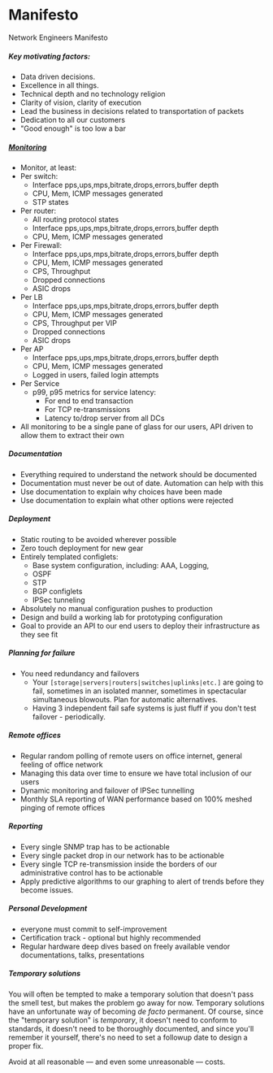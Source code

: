 # Manifesto

Network Engineers Manifesto 

##### Key motivating factors:

- Data driven decisions.
- Excellence in all things. 
- Technical depth and no technology religion 
- Clarity of vision, clarity of execution 
- Lead the business in decisions related to transportation of packets
- Dedication to all our customers  
- "Good enough" is too low a bar


##### [Monitoring](Monitoring.md) 

- Monitor, at least:
- Per switch:
    - Interface pps,ups,mps,bitrate,drops,errors,buffer depth
    - CPU, Mem, ICMP messages generated 
    - STP states 
- Per router:
    - All routing protocol states 
    - Interface pps,ups,mps,bitrate,drops,errors,buffer depth
    - CPU, Mem, ICMP messages generated 
- Per Firewall:
    - Interface pps,ups,mps,bitrate,drops,errors,buffer depth
    - CPU, Mem, ICMP messages generated 
    - CPS, Throughput
    - Dropped connections 
    - ASIC drops 
- Per LB
    - Interface pps,ups,mps,bitrate,drops,errors,buffer depth
    - CPU, Mem, ICMP messages generated 
    - CPS, Throughput per VIP 
    - Dropped connections 
    - ASIC drops 
- Per AP
    - Interface pps,ups,mps,bitrate,drops,errors,buffer depth
    - CPU, Mem, ICMP messages generated 
    - Logged in users, failed login attempts
- Per Service
    - p99, p95 metrics for service latency:
        - For end to end transaction 
        - For TCP re-transmissions 
        - Latency to/drop server from all DCs
- All monitoring to be a single pane of glass for our users, API driven to allow them to extract their own 


##### Documentation

- Everything required to understand the network should be documented
- Documentation must never be out of date.  Automation can help with this
- Use documentation to explain why choices have been made
- Use documentation to explain what other options were rejected

        
##### Deployment

- Static routing to be avoided wherever possible
- Zero touch deployment for new gear
- Entirely templated configlets:
    - Base system configuration, including:  AAA, Logging,  
    - OSPF
    - STP 
    - BGP configlets 
    - IPSec tunneling 
- Absolutely no manual configuration pushes to production 
- Design and build a working lab for prototyping configuration 
- Goal to provide an API to our end users to deploy their infrastructure as they see fit  

##### Planning for failure
- You need redundancy and failovers
    - Your `[storage|servers|routers|switches|uplinks|etc.]` are going to fail, sometimes in an isolated manner, sometimes in spectacular simultaneous blowouts. Plan for automatic alternatives.
    - Having 3 independent fail safe systems is just fluff if you don't test failover - periodically.

##### Remote offices

- Regular random polling of remote users on office internet, general feeling of office network
- Managing this data over time to ensure we have total inclusion of our users 
- Dynamic monitoring and failover of IPSec tunnelling 
- Monthly SLA reporting of WAN performance based on 100% meshed pinging of remote offices 


##### Reporting

- Every single SNMP trap has to be actionable 
- Every single packet drop in our network has to be actionable
- Every single TCP re-transmission inside the borders of our administrative control has to be actionable
- Apply predictive algorithms to our graphing to alert of trends before they become issues.


##### Personal Development

- everyone must commit to self-improvement
- Certification track - optional but highly recommended 
- Regular hardware deep dives based on freely available vendor documentations, talks, presentations 

##### Temporary solutions

You will often be tempted to make a temporary solution that doesn't pass the smell test, but makes the problem go away for now. Temporary solutions have an unfortunate way of becoming *de facto* permanent. Of course, since the "temporary solution" is *temporary*, it doesn't need to conform to standards, it doesn't need to be thoroughly documented, and since you'll remember it yourself, there's no need to set a followup date to design a proper fix.

Avoid at all reasonable — and even some unreasonable — costs.
